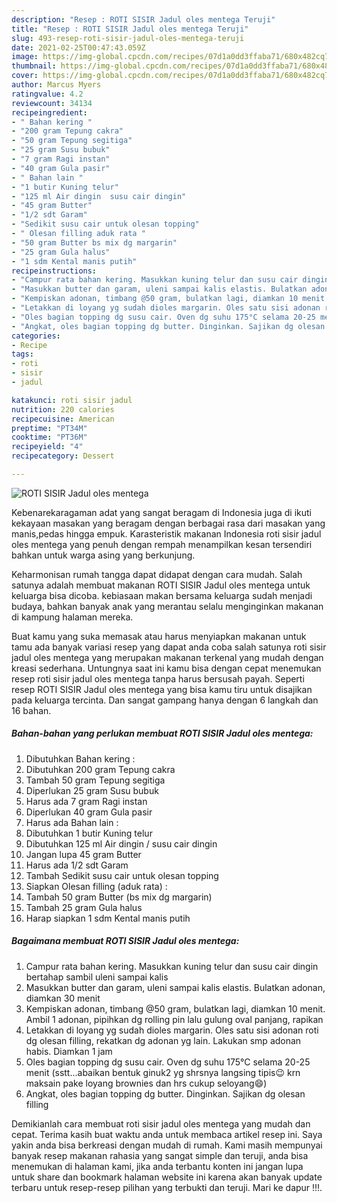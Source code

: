 ```yaml
---
description: "Resep : ROTI SISIR Jadul oles mentega Teruji"
title: "Resep : ROTI SISIR Jadul oles mentega Teruji"
slug: 493-resep-roti-sisir-jadul-oles-mentega-teruji
date: 2021-02-25T00:47:43.059Z
image: https://img-global.cpcdn.com/recipes/07d1a0dd3ffaba71/680x482cq70/roti-sisir-jadul-oles-mentega-foto-resep-utama.jpg
thumbnail: https://img-global.cpcdn.com/recipes/07d1a0dd3ffaba71/680x482cq70/roti-sisir-jadul-oles-mentega-foto-resep-utama.jpg
cover: https://img-global.cpcdn.com/recipes/07d1a0dd3ffaba71/680x482cq70/roti-sisir-jadul-oles-mentega-foto-resep-utama.jpg
author: Marcus Myers
ratingvalue: 4.2
reviewcount: 34134
recipeingredient:
- " Bahan kering "
- "200 gram Tepung cakra"
- "50 gram Tepung segitiga"
- "25 gram Susu bubuk"
- "7 gram Ragi instan"
- "40 gram Gula pasir"
- " Bahan lain "
- "1 butir Kuning telur"
- "125 ml Air dingin  susu cair dingin"
- "45 gram Butter"
- "1/2 sdt Garam"
- "Sedikit susu cair untuk olesan topping"
- " Olesan filling aduk rata "
- "50 gram Butter bs mix dg margarin"
- "25 gram Gula halus"
- "1 sdm Kental manis putih"
recipeinstructions:
- "Campur rata bahan kering. Masukkan kuning telur dan susu cair dingin bertahap sambil uleni sampai kalis"
- "Masukkan butter dan garam, uleni sampai kalis elastis. Bulatkan adonan, diamkan 30 menit"
- "Kempiskan adonan, timbang @50 gram, bulatkan lagi, diamkan 10 menit. Ambil 1 adonan, pipihkan dg rolling pin lalu gulung oval panjang, rapikan"
- "Letakkan di loyang yg sudah dioles margarin. Oles satu sisi adonan roti dg olesan filling, rekatkan dg adonan yg lain. Lakukan smp adonan habis. Diamkan 1 jam"
- "Oles bagian topping dg susu cair. Oven dg suhu 175°C selama 20-25 menit (sstt...abaikan bentuk ginuk2 yg shrsnya langsing tipis😉 krn maksain pake loyang brownies dan hrs cukup seloyang😄)"
- "Angkat, oles bagian topping dg butter. Dinginkan. Sajikan dg olesan filling"
categories:
- Recipe
tags:
- roti
- sisir
- jadul

katakunci: roti sisir jadul 
nutrition: 220 calories
recipecuisine: American
preptime: "PT34M"
cooktime: "PT36M"
recipeyield: "4"
recipecategory: Dessert

---
```



![ROTI SISIR Jadul oles mentega](https://img-global.cpcdn.com/recipes/07d1a0dd3ffaba71/680x482cq70/roti-sisir-jadul-oles-mentega-foto-resep-utama.jpg)

Kebenarekaragaman adat yang sangat beragam di Indonesia juga di ikuti kekayaan masakan yang beragam dengan berbagai rasa dari masakan yang manis,pedas hingga empuk. Karasteristik makanan Indonesia roti sisir jadul oles mentega yang penuh dengan rempah menampilkan kesan tersendiri bahkan untuk warga asing yang berkunjung.


Keharmonisan rumah tangga dapat didapat dengan cara mudah. Salah satunya adalah membuat makanan ROTI SISIR Jadul oles mentega untuk keluarga bisa dicoba. kebiasaan makan bersama keluarga sudah menjadi budaya, bahkan banyak anak yang merantau selalu menginginkan makanan di kampung halaman mereka.



Buat kamu yang suka memasak atau harus menyiapkan makanan untuk tamu ada banyak variasi resep yang dapat anda coba salah satunya roti sisir jadul oles mentega yang merupakan makanan terkenal yang mudah dengan kreasi sederhana. Untungnya saat ini kamu bisa dengan cepat menemukan resep roti sisir jadul oles mentega tanpa harus bersusah payah.
Seperti resep ROTI SISIR Jadul oles mentega yang bisa kamu tiru untuk disajikan pada keluarga tercinta. Dan sangat gampang hanya dengan 6 langkah dan 16 bahan.


<!--inarticleads1-->

##### Bahan-bahan yang perlukan membuat ROTI SISIR Jadul oles mentega:

1. Dibutuhkan  Bahan kering :
1. Dibutuhkan 200 gram Tepung cakra
1. Tambah 50 gram Tepung segitiga
1. Diperlukan 25 gram Susu bubuk
1. Harus ada 7 gram Ragi instan
1. Diperlukan 40 gram Gula pasir
1. Harus ada  Bahan lain :
1. Dibutuhkan 1 butir Kuning telur
1. Dibutuhkan 125 ml Air dingin / susu cair dingin
1. Jangan lupa 45 gram Butter
1. Harus ada 1/2 sdt Garam
1. Tambah Sedikit susu cair untuk olesan topping
1. Siapkan  Olesan filling (aduk rata) :
1. Tambah 50 gram Butter (bs mix dg margarin)
1. Tambah 25 gram Gula halus
1. Harap siapkan 1 sdm Kental manis putih




<!--inarticleads2-->

##### Bagaimana membuat  ROTI SISIR Jadul oles mentega:

1. Campur rata bahan kering. Masukkan kuning telur dan susu cair dingin bertahap sambil uleni sampai kalis
1. Masukkan butter dan garam, uleni sampai kalis elastis. Bulatkan adonan, diamkan 30 menit
1. Kempiskan adonan, timbang @50 gram, bulatkan lagi, diamkan 10 menit. Ambil 1 adonan, pipihkan dg rolling pin lalu gulung oval panjang, rapikan
1. Letakkan di loyang yg sudah dioles margarin. Oles satu sisi adonan roti dg olesan filling, rekatkan dg adonan yg lain. Lakukan smp adonan habis. Diamkan 1 jam
1. Oles bagian topping dg susu cair. Oven dg suhu 175°C selama 20-25 menit (sstt...abaikan bentuk ginuk2 yg shrsnya langsing tipis😉 krn maksain pake loyang brownies dan hrs cukup seloyang😄)
1. Angkat, oles bagian topping dg butter. Dinginkan. Sajikan dg olesan filling




Demikianlah cara membuat roti sisir jadul oles mentega yang mudah dan cepat. Terima kasih buat waktu anda untuk membaca artikel resep ini. Saya yakin anda bisa berkreasi dengan mudah di rumah. Kami masih mempunyai banyak resep makanan rahasia yang sangat simple dan teruji, anda bisa menemukan di halaman kami, jika anda terbantu konten ini jangan lupa untuk share dan bookmark halaman website ini karena akan banyak update terbaru untuk resep-resep pilihan yang terbukti dan teruji. Mari ke dapur !!!. 
